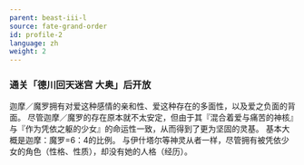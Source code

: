 ```yaml
---
parent: beast-iii-l
source: fate-grand-order
id: profile-2
language: zh
weight: 2
---
```


### 通关「德川回天迷宫 大奥」后开放

迦摩／魔罗拥有对爱这种感情的亲和性、爱这种存在的多面性，以及爱之负面的背面。
尽管迦摩／魔罗的存在原本就不太安定，但由于其『混合着爱与痛苦的神核』与『作为凭依之躯的少女』的命运性一致，从而得到了更为坚固的灵基。
基本大概是迦摩：魔罗=6：4的比例。
与伊什塔尔等神灵从者一样，尽管拥有被凭依少女的角色（性格、性质），却没有她的人格（经历）。

